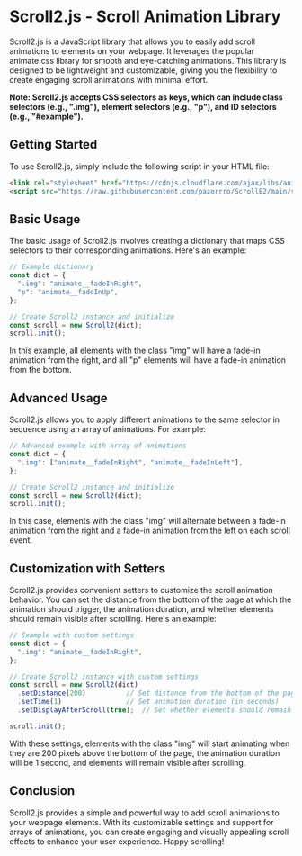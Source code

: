 # Scroll2.js - Scroll Animation Library

Scroll2.js is a JavaScript library that allows you to easily add scroll animations to elements on your webpage. It leverages the popular animate.css library for smooth and eye-catching animations. This library is designed to be lightweight and customizable, giving you the flexibility to create engaging scroll animations with minimal effort.

**Note: Scroll2.js accepts CSS selectors as keys, which can include class selectors (e.g., ".img"), element selectors (e.g., "p"), and ID selectors (e.g., "#example").**

## Getting Started

To use Scroll2.js, simply include the following script in your HTML file:

```html
<link rel="stylesheet" href="https://cdnjs.cloudflare.com/ajax/libs/animate.css/4.1.1/animate.min.css" />
<script src="https://raw.githubusercontent.com/pazorrro/ScrollE2/main/scrollE2.js"></script>
```

## Basic Usage

The basic usage of Scroll2.js involves creating a dictionary that maps CSS selectors to their corresponding animations. Here's an example:

```javascript
// Example dictionary
const dict = {
  ".img": "animate__fadeInRight",
  "p": "animate__fadeInUp",
};

// Create Scroll2 instance and initialize
const scroll = new Scroll2(dict);
scroll.init();
```

In this example, all elements with the class "img" will have a fade-in animation from the right, and all "p" elements will have a fade-in animation from the bottom.

## Advanced Usage

Scroll2.js allows you to apply different animations to the same selector in sequence using an array of animations. For example:

```javascript
// Advanced example with array of animations
const dict = {
  ".img": ["animate__fadeInRight", "animate__fadeInLeft"],
};

// Create Scroll2 instance and initialize
const scroll = new Scroll2(dict);
scroll.init();
```

In this case, elements with the class "img" will alternate between a fade-in animation from the right and a fade-in animation from the left on each scroll event.

## Customization with Setters

Scroll2.js provides convenient setters to customize the scroll animation behavior. You can set the distance from the bottom of the page at which the animation should trigger, the animation duration, and whether elements should remain visible after scrolling. Here's an example:

```javascript
// Example with custom settings
const dict = {
  ".img": "animate__fadeInRight",
};

// Create Scroll2 instance with custom settings
const scroll = new Scroll2(dict)
  .setDistance(200)          // Set distance from the bottom of the page to trigger the animation (in pixels)
  .setTime(1)                // Set animation duration (in seconds)
  .setDisplayAfterScroll(true);  // Set whether elements should remain visible after scrolling

scroll.init();
```

With these settings, elements with the class "img" will start animating when they are 200 pixels above the bottom of the page, the animation duration will be 1 second, and elements will remain visible after scrolling.

## Conclusion

Scroll2.js provides a simple and powerful way to add scroll animations to your webpage elements. With its customizable settings and support for arrays of animations, you can create engaging and visually appealing scroll effects to enhance your user experience. Happy scrolling!
